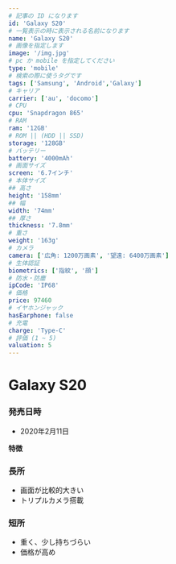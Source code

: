 ```yaml
---
# 記事の ID になります
id: 'Galaxy S20'
# 一覧表示の時に表示される名前になります
name: 'Galaxy S20'
# 画像を指定します
image: '/img.jpg'
# pc か mobile を指定してください
type: 'mobile'
# 検索の際に使うタグです
tags: ['Samsung', 'Android','Galaxy']
# キャリア
carrier: ['au', 'docomo']
# CPU
cpu: 'Snapdragon 865'
# RAM
ram: '12GB'
# ROM || (HDD || SSD)
storage: '128GB'
# バッテリー
battery: '4000mAh'
# 画面サイズ
screen: '6.7インチ'
# 本体サイズ
## 高さ
height: '158mm'
## 幅
width: '74mm'
## 厚さ
thickness: '7.8mm'
# 重さ
weight: '163g'
# カメラ
camera: ['広角: 1200万画素', '望遠: 6400万画素']
# 生体認証
biometrics: ['指紋', '顔']
# 防水・防塵
ipCode: 'IP68'
# 価格
price: 97460
# イヤホンジャック
hasEarphone: false
# 充電
charge: 'Type-C'
# 評価 (1 ~ 5)
valuation: 5
---
```


# Galaxy S20

### 発売日時
- 2020年2月11日
  
**特徴**
### 長所
- 画面が比較的大きい
- トリプルカメラ搭載
### 短所
- 重く、少し持ちづらい
- 価格が高め
